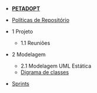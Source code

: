 - [<b>PETADOPT</b>](/)
- [Políticas de Repositório](politicas/politicas.md)

- 1 Projeto
    - 1.1 Reuniões
- 2 Modelagem
    - 2.1 Modelagem UML Estática
    - [Digrama de classes](/diagrama/diagrama.md)
- [Sprints](/sprints/sprints.md)


